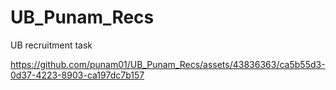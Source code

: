# UB_Punam_Recs
UB recruitment task


https://github.com/punam01/UB_Punam_Recs/assets/43836363/ca5b55d3-0d37-4223-8903-ca197dc7b157

